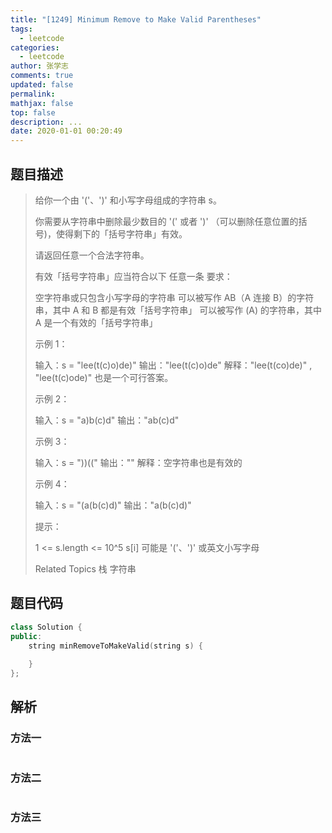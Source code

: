 ```yaml
---
title: "[1249] Minimum Remove to Make Valid Parentheses"
tags:
  - leetcode
categories:
  - leetcode
author: 张学志
comments: true
updated: false
permalink:
mathjax: false
top: false
description: ...
date: 2020-01-01 00:20:49
---
```


## 题目描述

> 给你一个由 '('、')' 和小写字母组成的字符串 s。 
> 
> 你需要从字符串中删除最少数目的 '(' 或者 ')' （可以删除任意位置的括号)，使得剩下的「括号字符串」有效。 
> 
> 请返回任意一个合法字符串。 
> 
> 有效「括号字符串」应当符合以下 任意一条 要求： 
> 
> 
> 空字符串或只包含小写字母的字符串 
> 可以被写作 AB（A 连接 B）的字符串，其中 A 和 B 都是有效「括号字符串」 
> 可以被写作 (A) 的字符串，其中 A 是一个有效的「括号字符串」 
> 
> 
> 
> 
> 示例 1： 
> 
> 输入：s = "lee(t(c)o)de)"
> 输出："lee(t(c)o)de"
> 解释："lee(t(co)de)" , "lee(t(c)ode)" 也是一个可行答案。
> 
> 
> 示例 2： 
> 
> 输入：s = "a)b(c)d"
> 输出："ab(c)d"
> 
> 
> 示例 3： 
> 
> 输入：s = "))(("
> 输出：""
> 解释：空字符串也是有效的
> 
> 
> 示例 4： 
> 
> 输入：s = "(a(b(c)d)"
> 输出："a(b(c)d)"
> 
> 
> 
> 
> 提示： 
> 
> 
> 1 <= s.length <= 10^5 
> s[i] 可能是 '('、')' 或英文小写字母 
> 
> Related Topics 栈 字符串

## 题目代码

```cpp
class Solution {
public:
    string minRemoveToMakeValid(string s) {
        
    }
};
```

## 解析

### 方法一

```cpp

```

### 方法二

```cpp

```

### 方法三

```cpp

```

